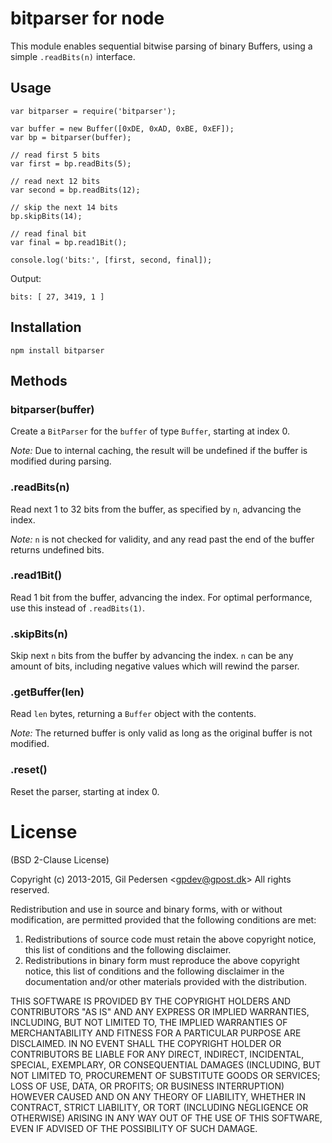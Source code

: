 # bitparser for node

This module enables sequential bitwise parsing of binary Buffers, using a simple `.readBits(n)` interface.

## Usage
    var bitparser = require('bitparser');

    var buffer = new Buffer([0xDE, 0xAD, 0xBE, 0xEF]);
    var bp = bitparser(buffer);

    // read first 5 bits
    var first = bp.readBits(5);

    // read next 12 bits
    var second = bp.readBits(12);

    // skip the next 14 bits
    bp.skipBits(14);

    // read final bit
    var final = bp.read1Bit();

    console.log('bits:', [first, second, final]);

Output:

    bits: [ 27, 3419, 1 ]

## Installation
    npm install bitparser

## Methods

### bitparser(buffer)
Create a `BitParser` for the `buffer` of type `Buffer`, starting at index 0.

*Note:* Due to internal caching, the result will be undefined if the buffer is modified during parsing.

### .readBits(n)
Read next 1 to 32 bits from the buffer, as specified by `n`, advancing the index.

*Note:* `n` is not checked for validity, and any read past the end of the buffer returns undefined bits.

### .read1Bit()
Read 1 bit from the buffer, advancing the index. For optimal performance, use this instead of `.readBits(1)`.

### .skipBits(n)
Skip next `n` bits from the buffer by advancing the index. `n` can be any amount of bits, including negative values which will rewind the parser.

### .getBuffer(len)
Read `len` bytes, returning a `Buffer` object with the contents.

*Note:* The returned buffer is only valid as long as the original buffer is not modified.

### .reset()
Reset the parser, starting at index 0.

# License
(BSD 2-Clause License)

Copyright (c) 2013-2015, Gil Pedersen &lt;gpdev@gpost.dk&gt;
All rights reserved.

Redistribution and use in source and binary forms, with or without
modification, are permitted provided that the following conditions are met: 

1. Redistributions of source code must retain the above copyright notice, this
   list of conditions and the following disclaimer. 
2. Redistributions in binary form must reproduce the above copyright notice,
   this list of conditions and the following disclaimer in the documentation
   and/or other materials provided with the distribution. 

THIS SOFTWARE IS PROVIDED BY THE COPYRIGHT HOLDERS AND CONTRIBUTORS "AS IS" AND ANY EXPRESS OR IMPLIED WARRANTIES, INCLUDING, BUT NOT LIMITED TO, THE IMPLIED WARRANTIES OF MERCHANTABILITY AND FITNESS FOR A PARTICULAR PURPOSE ARE DISCLAIMED. IN NO EVENT SHALL THE COPYRIGHT HOLDER OR CONTRIBUTORS BE LIABLE FOR ANY DIRECT, INDIRECT, INCIDENTAL, SPECIAL, EXEMPLARY, OR CONSEQUENTIAL DAMAGES (INCLUDING, BUT NOT LIMITED TO, PROCUREMENT OF SUBSTITUTE GOODS OR SERVICES; LOSS OF USE, DATA, OR PROFITS; OR BUSINESS INTERRUPTION) HOWEVER CAUSED AND ON ANY THEORY OF LIABILITY, WHETHER IN CONTRACT, STRICT LIABILITY, OR TORT (INCLUDING NEGLIGENCE OR OTHERWISE) ARISING IN ANY WAY OUT OF THE USE OF THIS SOFTWARE, EVEN IF ADVISED OF THE POSSIBILITY OF SUCH DAMAGE.

